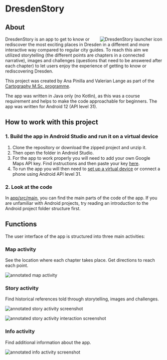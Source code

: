 # DresdenStory

## About

<img alt="DresdenStory launcher icon" align="right" src="https://user-images.githubusercontent.com/46158468/152214954-5f9fb7ce-b909-4521-ac51-cf80a8756b5e.png" />

DresdenStory is an app to get to know or rediscover the most exciting places in Dresden in a different and more interactive way compared to regular city guides. To reach this aim we utilized storytelling (the different points are chapters in a connected narrative), images and challenges (questions that need to be answered after each chapter) to let users enjoy the experience of getting to know or rediscovering Dresden.

This project was created by Ana Pinilla and Valerian Lange as part of the [Cartography M.Sc. programme](https://cartographymaster.eu/).

The app was written in Java only (no Kotlin), as this was a course requirement and helps to make the code approachable for beginners.
The app was written for Android 12 (API level 31).

## How to work with this project

### 1. Build the app in Android Studio and run it on a virtual device

1. Clone the repository or download the zipped project and unzip it.
2. Then open the folder in Android Studio.
3. For the app to work properly you will need to add your own Google Maps API key. Find instructions and then paste your key [here](https://github.com/justvalerian/dresdenstory/blob/main/app/src/debug/res/values/google_maps_api.xml).
4. To run the app you will then need to [set up a virtual device](https://developer.android.com/studio/run/managing-avds) or connect a phone using Android API level 31.

### 2. Look at the code

In [app/src/main](https://github.com/justvalerian/dresdenstory/tree/main/app/src/main), you can find the main parts of the code of the app. If you are unfamiliar with Android projects, try reading an introduction to the Android project folder structure first.

## Functions

The user interface of the app is structured into three main activities:

### Map activity

See the location where each chapter takes place. Get directions to reach each point.
  
![annotated map activity](https://user-images.githubusercontent.com/46158468/152212114-d1488e41-f99c-4578-ae8b-0c9035e8964d.PNG)

### Story activity

Find historical references told through storytelling, images and challenges.

![annotated story activity screenshot](https://user-images.githubusercontent.com/46158468/152212115-e6c0d7ea-efce-4961-a966-acfad19ec503.PNG)

![annotated story activity interaction screenshot](https://user-images.githubusercontent.com/46158468/152212116-2c17ad36-cd1e-4702-b3e8-cb0d4ea98246.PNG)

### Info activity

Find additional information about the app.

![annotated info activity screenshot](https://user-images.githubusercontent.com/46158468/152212110-b493ed29-a8b6-43ec-8403-164a3bb42253.PNG)
